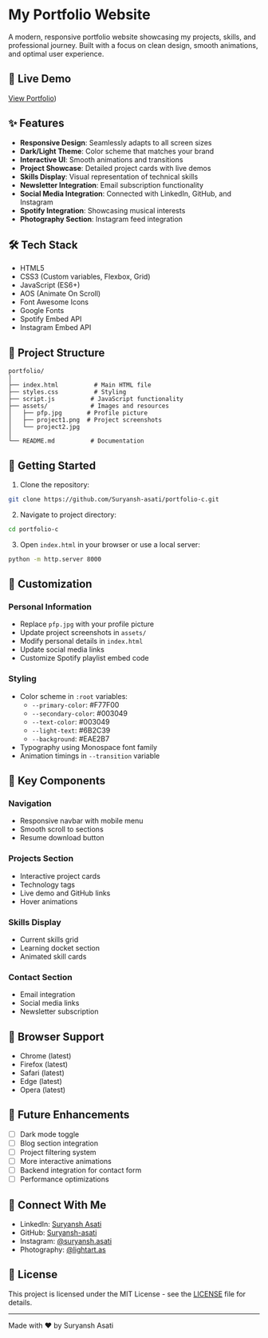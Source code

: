 # My Portfolio Website

A modern, responsive portfolio website showcasing my projects, skills, and professional journey. Built with a focus on clean design, smooth animations, and optimal user experience.

## 🌟 Live Demo
[View Portfolio]([https://suryanshasati-portfolio.netlify.app/))

## ✨ Features

- **Responsive Design**: Seamlessly adapts to all screen sizes
- **Dark/Light Theme**: Color scheme that matches your brand
- **Interactive UI**: Smooth animations and transitions
- **Project Showcase**: Detailed project cards with live demos
- **Skills Display**: Visual representation of technical skills
- **Newsletter Integration**: Email subscription functionality
- **Social Media Integration**: Connected with LinkedIn, GitHub, and Instagram
- **Spotify Integration**: Showcasing musical interests
- **Photography Section**: Instagram feed integration

## 🛠️ Tech Stack

- HTML5
- CSS3 (Custom variables, Flexbox, Grid)
- JavaScript (ES6+)
- AOS (Animate On Scroll)
- Font Awesome Icons
- Google Fonts
- Spotify Embed API
- Instagram Embed API

## 📂 Project Structure

```
portfolio/
│
├── index.html          # Main HTML file
├── styles.css          # Styling
├── script.js          # JavaScript functionality
├── assets/            # Images and resources
│   ├── pfp.jpg       # Profile picture
│   ├── project1.png  # Project screenshots
│   └── project2.jpg
│
└── README.md          # Documentation
```

## 🚀 Getting Started

1. Clone the repository:
```bash
git clone https://github.com/Suryansh-asati/portfolio-c.git
```

2. Navigate to project directory:
```bash
cd portfolio-c
```

3. Open `index.html` in your browser or use a local server:
```bash
python -m http.server 8000
```

## 🎨 Customization

### Personal Information
- Replace `pfp.jpg` with your profile picture
- Update project screenshots in `assets/`
- Modify personal details in `index.html`
- Update social media links
- Customize Spotify playlist embed code

### Styling
- Color scheme in `:root` variables:
  - `--primary-color`: #F77F00
  - `--secondary-color`: #003049
  - `--text-color`: #003049
  - `--light-text`: #6B2C39
  - `--background`: #EAE2B7
- Typography using Monospace font family
- Animation timings in `--transition` variable

## 🔧 Key Components

### Navigation
- Responsive navbar with mobile menu
- Smooth scroll to sections
- Resume download button

### Projects Section
- Interactive project cards
- Technology tags
- Live demo and GitHub links
- Hover animations

### Skills Display
- Current skills grid
- Learning docket section
- Animated skill cards

### Contact Section
- Email integration
- Social media links
- Newsletter subscription

## 📱 Browser Support

- Chrome (latest)
- Firefox (latest)
- Safari (latest)
- Edge (latest)
- Opera (latest)

## 📝 Future Enhancements

- [ ] Dark mode toggle
- [ ] Blog section integration
- [ ] Project filtering system
- [ ] More interactive animations
- [ ] Backend integration for contact form
- [ ] Performance optimizations

## 🤝 Connect With Me

- LinkedIn: [Suryansh Asati](https://www.linkedin.com/in/suryansh-asati)
- GitHub: [Suryansh-asati](https://github.com/Suryansh-asati)
- Instagram: [@suryansh.asati](https://www.instagram.com/suryansh.asati/)
- Photography: [@lightart.as](https://www.instagram.com/lightart.as/)

## 📄 License

This project is licensed under the MIT License - see the [LICENSE](LICENSE) file for details.

---
Made with ❤️ by Suryansh Asati
```
